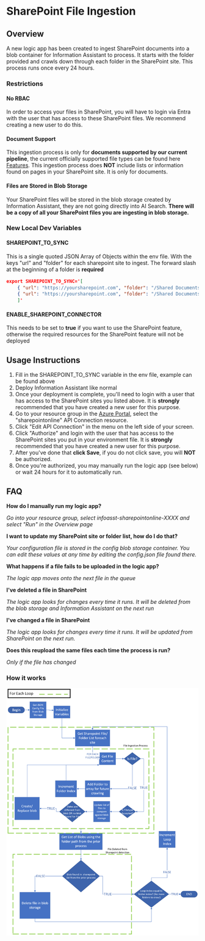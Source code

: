 # SharePoint File Ingestion

## Overview

A new logic app has been created to ingest SharePoint documents into a blob container for Information Assistant to process. It starts with the folder provided and crawls down through each folder in the SharePoint site. This process runs once every 24 hours.

### Restrictions

#### No RBAC
In order to access your files in SharePoint, you will have to login via Entra with the user that has access to these SharePoint files. We recommend creating a new user to do this.

#### Document Support
This ingestion process is only for **documents supported by our current pipeline**, the current officially supported file types can be found here [Features](./features.md#supported-document-types).  This ingestion process does **NOT** include lists or information found on pages in your SharePoint site. It is only for documents.


#### Files are Stored in Blob Storage
Your SharePoint files will be stored in the blob storage created by Information Assistant, they are not going directly into AI Search. **There will be a copy of all your SharePoint files you are ingesting in blob storage.**

### New Local Dev Variables

#### SHAREPOINT_TO_SYNC
This is a single quoted JSON Array of Objects within the env file. With the keys "url" and "folder" for each sharepoint site to ingest.
The forward slash at the beginning of a folder is **required**
```JSON
export SHAREPOINT_TO_SYNC='[
    { "url": "https://yoursharepoint.com", "folder": "/Shared Documents"},
    { "url": "https://yoursharepoint.com", "folder": "/Shared Documents"}
    ]'
```

#### ENABLE_SHAREPOINT_CONNECTOR
This needs to be set to **true** if you want to use the SharePoint feature, otherwise the required resources for the SharePoint feature will not be deployed

## Usage Instructions

1. Fill in the SHAREPOINT_TO_SYNC variable in the env file, example can be found above
2. Deploy Information Assistant like normal
3. Once your deployment is complete, you'll need to login with a user that has access to the SharePoint sites you listed above. It is **strongly** recommended that you have created a new user for this purpose.
4. Go to your resource group in the [Azure Portal](https://portal.azure.com/), select the "sharepointonline" API Connection resource.
5. Click "Edit API Connection" in the menu on the left side of your screen.
6. Click "Authorize" and login with the user that has access to the SharePoint sites you put in your environment file. It is **strongly** recommended that you have created a new user for this purpose.
7. After you've done that **click Save**, if you do not click save, you will **NOT** be authorized.
8. Once you're authorized, you may manually run the logic app (see below) or wait 24 hours for it to automatically run.

## FAQ

**How do I manually run my logic app?**

*Go into your resource group, select infoasst-sharepointonline-XXXX and select "Run" in the Overview page*

**I want to update my SharePoint site or folder list, how do I do that?**

*Your configuration file is stored in the config blob storage container. You can edit these values at any time by editing the config.json file found there.*

**What happens if a file fails to be uploaded in the logic app?**

*The logic app moves onto the next file in the queue*

**I've deleted a file in SharePoint**

*The logic app looks for changes every time it runs. It will be deleted from the blob storage and Information Assistant on the next run*

**I've changed a file in SharePoint**

*The logic app looks for changes every time it runs. It will be updated from SharePoint on the next run.*

**Does this reupload the same files each time the process is run?**

*Only if the file has changed*
### How it works

![How does SharePoint Ingestion Work](/docs/images/sharepoint_logic_app_diagram.png)
